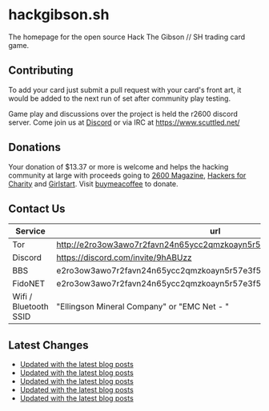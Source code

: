 # hackgibson.sh
The homepage for the open source Hack The Gibson // SH trading card game.


## Contributing

To add your card just submit a pull request with your card's front art, it would be added to the next run of set after community play testing.

Game play and discussions over the project is held the r2600 discord server. Come join us at [Discord](https://discord.com/invite/9hABUzz) or via IRC at https://www.scuttled.net/


## Donations

Your donation of $13.37 or more is welcome and helps the hacking community at large with proceeds going to [2600 Magazine](https://2600.com/), [Hackers for Charity](https://hackersforcharity.org) and [Girlstart](https://girlstart.org).  Visit [buymeacoffee](https://www.buymeacoffee.com/hackgibson.sh) to donate.


## Contact Us

Service | url
-|-
Tor | http://e2ro3ow3awo7r2favn24n65ycc2qmzkoayn5r57e3f56nvjwdcgg32ad.onion
Discord | https://discord.com/invite/9hABUzz
BBS | e2ro3ow3awo7r2favn24n65ycc2qmzkoayn5r57e3f56nvjwdcgg32ad.onion:23
FidoNET | e2ro3ow3awo7r2favn24n65ycc2qmzkoayn5r57e3f56nvjwdcgg32ad.onion:24554
Wifi / Bluetooth SSID | "Ellingson Mineral Company" or "EMC Net - <fidonet address>"

## Latest Changes
<!-- BLOG-POST-LIST:START -->
- [Updated with the latest blog posts](https://github.com/DFW2600/hackgibson.sh/commit/80dacce4cd69e005ce309f11a34eb34f5374b043)
- [Updated with the latest blog posts](https://github.com/DFW2600/hackgibson.sh/commit/960a4d31c83aa895585a43421281ca70fa5c1d35)
- [Updated with the latest blog posts](https://github.com/DFW2600/hackgibson.sh/commit/4d6a8ae1551567378da8a57be383985001d3a6c2)
- [Updated with the latest blog posts](https://github.com/DFW2600/hackgibson.sh/commit/145b2b3f4090c5b0e7b069d8ca840d897e47e82d)
- [Updated with the latest blog posts](https://github.com/DFW2600/hackgibson.sh/commit/cd38578906e5ea97a9d36d5a83d0b06753ccaf41)
<!-- BLOG-POST-LIST:END -->
